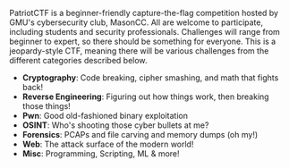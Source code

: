 PatriotCTF is a beginner-friendly capture-the-flag competition hosted by GMU's cybersecurity club, MasonCC. All are welcome to participate, including students and security professionals. Challenges will range from beginner to expert, so there should be something for everyone. This is a jeopardy-style CTF, meaning there will be various challenges from the different categories described below.
- **Cryptography**: Code breaking, cipher smashing, and math that fights back!
- **Reverse Engineering**: Figuring out how things work, then breaking those things!
- **Pwn**: Good old-fashioned binary exploitation
- **OSINT**: Who's shooting those cyber bullets at me?
- **Forensics**: PCAPs and file carving and memory dumps (oh my!)
- **Web**: The attack surface of the modern world!
- **Misc**: Programming, Scripting, ML & more!

